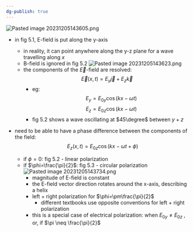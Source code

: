 ```yaml
---
dg-publish: true
---
```


![Pasted image 20231205143605.png](/img/user/pics/Pasted%20image%2020231205143605.png)
 - in fig 5.1, E-field is put along the y-axis
	 - in reality, it can point anywhere along the y-z plane for a wave travelling along $x$
	 - B-field is ignored in fig 5.2 ![Pasted image 20231205143623.png](/img/user/pics/Pasted%20image%2020231205143623.png)
	 -  the components of the $\vec E$-field are resolved: 
	 $$\vec E(x,t) = E_{y}\vec j + E_{z}\vec k$$
		 - eg: 
		 $$E_{y}= E_{0y} \cos(kx-\omega t)$$
		 $$E_{z}= E_{0z} \cos(kx-\omega t)$$
		 - fig 5.2 shows a wave oscillating at $45\degree$ between $y+z$
 - need to be able to have a phase difference between the components of the field: 
 $$E_{z}(x,t) = E_{0z}\cos(kx-\omega t + \phi)$$
 
	 - if $\phi=0$: fig 5.2 - linear polarization
	 - if $\phi=\frac{\pi}{2}$: fig 5.3 - circular polarization ![Pasted image 20231205143734.png](/img/user/pics/Pasted%20image%2020231205143734.png)
		 - magnitude of E-field is constant
		 - the E-field vector direction rotates around the x-axis, describing a helix
		 - left + right polarization for $\phi=\pm\frac{\pi}{2}$
			 - different textbooks use opposite conventions for left + right polarization
		 - this is a special case of electrical polarization: when $E_{0y} \neq E_{0z}$ , or, if $\pi \neq \frac{\pi}{2}$

